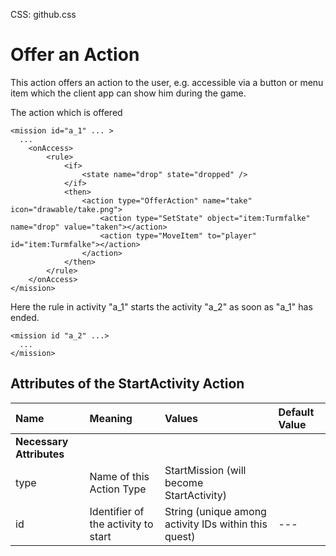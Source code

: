 CSS: github.css


# Offer an Action #

This action offers an action to the user, e.g. accessible via a button or menu item which the client app can show him during the game.

The action which is offered 

	<mission id="a_1" ... >
	  ...
		<onAccess>
			<rule>
				<if>
					<state name="drop" state="dropped" />
				</if>
				<then>
					<action type="OfferAction" name="take" icon="drawable/take.png">
						<action type="SetState" object="item:Turmfalke" name="drop" value="taken"></action>
						<action type="MoveItem" to="player" id="item:Turmfalke"></action>
					</action>
				</then>
			</rule>
		</onAccess>
	</mission>


Here the rule in activity "a_1" starts the activity "a_2" as soon as "a_1" has ended.



	<mission id "a_2" ...>
	  ...
	</mission>

## Attributes of the StartActivity Action ##

| Name | Meaning | Values | Default Value |
|:--|:--|:--|:--
| **Necessary Attributes** ||||
| type | Name of this Action Type | StartMission (will become StartActivity) ||
| id | Identifier of the activity to start | String (unique among activity IDs within this quest) | --- |
